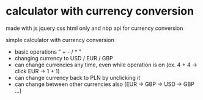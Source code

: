 # calculator with currency conversion

made with js jquery css html only and nbp api for currency conversion


simple calculator with currency conversion
- basic operations " + - / * "
- changing currency to USD / EUR / GBP
- can change currencies any time, even while operation is on (ex. 4 + 4 -> click EUR -> 1 + 1)
- can change currency back to PLN by unclicking it
- can change between other currencies also (EUR -> GBP -> USD -> GBP ...)
